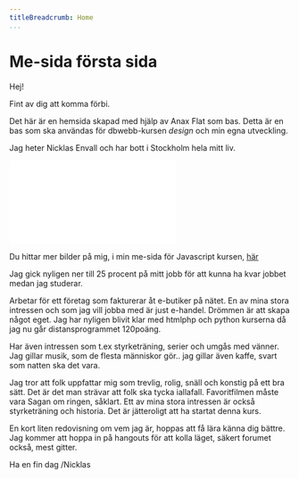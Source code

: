```yaml
---
titleBreadcrumb: Home
...
```

Me-sida första sida
===============================

Hej!

Fint av dig att komma förbi.

Det här är en hemsida skapad med hjälp av Anax Flat som bas. Detta är en bas som ska användas för dbwebb-kursen *design* och min egna utveckling.

Jag heter Nicklas Envall och har bott i Stockholm hela mitt liv.

![Jag själv](cimage/imgd.php?src=presentation1.jpg&w=400)


Du hittar mer bilder på mig, i min me-sida för Javascript kursen, [här](http://www.student.bth.se/~nien16/dbwebb-kurser/javascript1/me/me.html)

Jag gick nyligen ner till 25 procent på mitt jobb för att kunna ha kvar jobbet medan jag studerar.

Arbetar för ett företag som fakturerar åt e-butiker på nätet. En av mina stora intressen och som jag vill jobba med är just e-handel.
Drömmen är att skapa något eget. Jag har nyligen blivit klar med htmlphp och python kurserna då jag nu går distansprogrammet 120poäng.

Har även intressen som t.ex styrketräning, serier och umgås med vänner. Jag gillar musik, som de flesta människor gör.. jag gillar även kaffe, svart som natten ska det vara.

Jag tror att folk uppfattar mig som trevlig, rolig, snäll och konstig på ett bra sätt.
Det är det man strävar att folk ska tycka iallafall. Favoritfilmen måste vara Sagan om ringen, såklart.
Ett av mina stora intressen är också styrketräning och historia. Det är jätteroligt att ha startat denna kurs.

En kort liten redovisning om vem jag är, hoppas att få lära känna dig bättre. Jag kommer att hoppa in på hangouts för att kolla läget, säkert forumet också, mest gitter.

Ha en fin dag
/Nicklas
